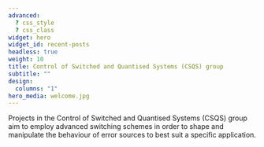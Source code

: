 ```yaml
---
advanced:
  ? css_style
  ? css_class
widget: hero
widget_id: recent-posts
headless: true
weight: 10
title: Control of Switched and Quantised Systems (CSQS) group
subtitle: ""
design:
  columns: "1"
hero_media: welcome.jpg
---
```

Projects in the Control of Switched and Quantised Systems (CSQS) group aim to employ advanced switching  schemes in order to shape and manipulate the behaviour of error sources to best suit a specific application.